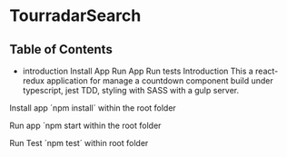 # TourradarSearch

## Table of Contents
- introduction
Install App
Run App
Run tests
Introduction
This a react-redux application for manage a countdown component build under typescript, jest TDD, styling with SASS with a gulp server.

Install app
´npm install´ within the root folder

Run app
´npm start within the root folder

Run Test
´npm test´ within root folder